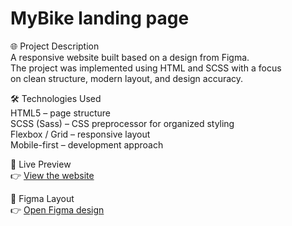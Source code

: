 # MyBike landing page  

🌐 Project Description  
A responsive website built based on a design from Figma.  
The project was implemented using HTML and SCSS with a focus  
on clean structure, modern layout, and design accuracy.  

🛠️ Technologies Used  
HTML5 – page structure  
SCSS (Sass) – CSS preprocessor for organized styling  
Flexbox / Grid – responsive layout  
Mobile-first – development approach  

🔗 Live Preview  
👉 [View the website](https://KrystianWojtiuk.github.io/layout_miami/)

🎨 Figma Layout  
👉 [Open Figma design](https://www.figma.com/design/NZQAIydtHo5QkINyGLHNcq/BIKE-New-Version?node-id=6103-67)

